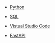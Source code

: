* [Python](https://github.com/yangshiteng/StatQuest-Study-Notes/blob/main/python/01-python_content.md)

* [SQL](https://github.com/yangshiteng/StatQuest-Study-Notes/blob/main/SQL/SQL_content.md)

* [Vistual Studio Code](https://github.com/yangshiteng/Data-Science-Learning-Path/blob/main/files/vscode/vscode.md)

* [FastAPI](https://github.com/yangshiteng/Data-Science-Learning-Path/blob/main/files/fastapi/fastapi.md)

